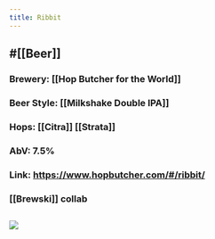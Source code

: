 ```yaml
---
title: Ribbit
---
```


## #[[Beer]]
### Brewery: [[Hop Butcher for the World]]

### Beer Style: [[Milkshake Double IPA]]

### Hops: [[Citra]] [[Strata]]

### AbV: 7.5%

### Link: https://www.hopbutcher.com/#/ribbit/

### [[Brewski]] collab

## ![](https://images.squarespace-cdn.com/content/v1/56898fcb05f8e23aa28e30e5/1541790162258-QHVPWY0WN901S3W9U864/ke17ZwdGBToddI8pDm48kNiEM88mrzHRsd1mQ3bxVct7gQa3H78H3Y0txjaiv_0fDoOvxcdMmMKkDsyUqMSsMWxHk725yiiHCCLfrh8O1z4YTzHvnKhyp6Da-NYroOW3ZGjoBKy3azqku80C789l0s0XaMNjCqAzRibjnE_wBlkZ2axuMlPfqFLWy-3Tjp4nKScCHg1XF4aLsQJlo6oYbA/Ribbit+%28Square+File%29.jpg?format=1500w)
